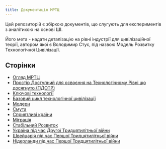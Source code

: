 ```yaml
---
title: Документація МРТЦ
---
```


Цей репозиторій є збіркою документів, що слугують для експериментів з аналітикою на основі ШІ.

Його мета - надати деталізацію на рівні індустрії для цивілізаційної теорії, автором якої є Володимир Стус, під назвою Модель Розвитку Технологічної Цивілізації.

## Сторінки

- [Огляд МРТЦ](mdtc.md)
- [Простір Доступний для освоєння на Технологічному Рівні що досягнуто (ПДОТР)](sadat.md)
- [Ключові технології](key-tech.md)
- [Базовий цикл технологічної цивілізації](cycle.md)
- [Модерн](modern.md)
- [Смута](smuta.md)
- [Сприятливі країни](favourable-countries.md)
- [Міграція](migration.md)
- [Стабільний Розвиток](stable.md)
- [Україна під час Другої Тридцятилітньої війни](2-30-w/ukraine.md)
- [Швейцарія під час Першої Тридцятилітньої війни](1-30-w/switzerland.md)
- [Нідерланди під час Першої Тридцятилітньої війни](1-30-w/netherlands.md)
